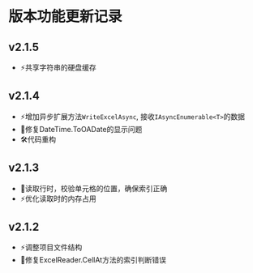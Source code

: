 ﻿# 版本功能更新记录

## v2.1.5
- ⚡️共享字符串的硬盘缓存

## v2.1.4
- ⚡️增加异步扩展方法`WriteExcelAsync`, 接收`IAsyncEnumerable<T>`的数据
- 🐞修复DateTime.ToOADate的显示问题
- 🛠代码重构

## v2.1.3

- 🐞读取行时，校验单元格的位置，确保索引正确
- ⚡️优化读取时的内存占用

## v2.1.2

- ⚡️调整项目文件结构
- 🐞修复ExcelReader.CellAt方法的索引判断错误

